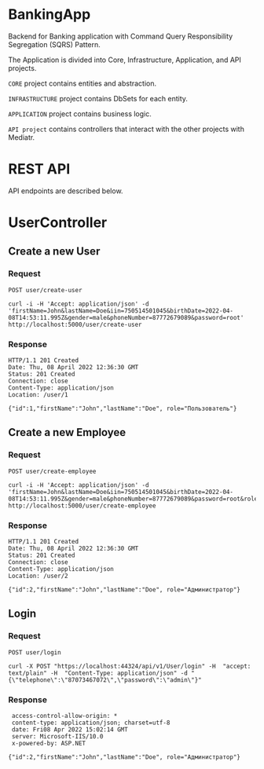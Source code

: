 # BankingApp
Backend for Banking application with Command Query Responsibility Segregation (SQRS) Pattern.

The Application is divided into Core, Infrastructure, Application, and API projects.

`CORE` project contains entities and abstraction.

`INFRASTRUCTURE` project contains DbSets for each entity.

`APPLICATION` project contains business logic.

`API project` contains controllers that interact with the other projects with Mediatr.

# REST API

API endpoints are described below.

# UserController

## Create a new User
### Request
`POST user/create-user`

    curl -i -H 'Accept: application/json' -d 'firstName=John&lastName=Doe&iin=750514501045&birthDate=2022-04-08T14:53:11.995Z&gender=male&phoneNumber=87772679089&password=root' http://localhost:5000/user/create-user

### Response

    HTTP/1.1 201 Created
    Date: Thu, 08 April 2022 12:36:30 GMT
    Status: 201 Created
    Connection: close
    Content-Type: application/json
    Location: /user/1

    {"id":1,"firstName":"John","lastName":"Doe", role="Пользователь"}

## Create a new Employee
### Request
`POST user/create-employee`

    curl -i -H 'Accept: application/json' -d 'firstName=John&lastName=Doe&iin=750514501045&birthDate=2022-04-08T14:53:11.995Z&gender=male&phoneNumber=87772679089&password=root&role=Администратор' http://localhost:5000/user/create-employee

### Response

    HTTP/1.1 201 Created
    Date: Thu, 08 April 2022 12:36:30 GMT
    Status: 201 Created
    Connection: close
    Content-Type: application/json
    Location: /user/2

    {"id":2,"firstName":"John","lastName":"Doe", role="Администратор"}
    
    
## Login
### Request
`POST user/login`

    curl -X POST "https://localhost:44324/api/v1/User/login" -H  "accept: text/plain" -H  "Content-Type: application/json" -d "{\"telephone\":\"87073467072\",\"password\":\"admin\"}"

### Response

     access-control-allow-origin: * 
     content-type: application/json; charset=utf-8 
     date: Fri08 Apr 2022 15:02:14 GMT 
     server: Microsoft-IIS/10.0 
     x-powered-by: ASP.NET 
     
    {"id":2,"firstName":"John","lastName":"Doe", role="Администратор"}

